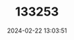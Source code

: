 ---
title: "133253"
category: "Blastomussa wellsi"
draft: false
date: 2024-02-22 13:03:51
languages:
  English: ["Branched Cup Coral"]
---